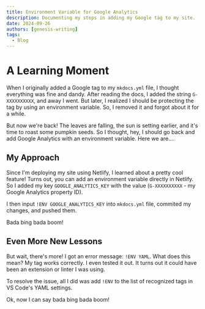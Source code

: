 ```yaml
---
title: Environment Variable for Google Analytics
description: Documenting my steps in adding my Google tag to my site.
date: 2024-09-26
authors: [genesis-writing]
tags:
  - Blog
---
```


# A Learning Moment

When I originally added a Google tag to my `mkdocs.yml` file, I thought everything was fine and dandy. After reading the docs, I added the string `G-XXXXXXXXXX`, and away I went. But later, I realized I should be protecting the tag by using an environment variable. So, I removed it and forgot about it for a while.

<!-- more -->

But now we're back! The leaves are falling, the sun is setting earlier, and it's time to roast some pumpkin seeds. So I thought, hey, I should go back and add Google Analytics with an environment variable. Here we are....

## My Approach

Since I'm deploying my site using Netlify, I learned about a pretty cool feature! Turns out, you can add an environment variable directly in Netlify. So I added my key `GOOGLE_ANALYTICS_KEY` with the value (`G-XXXXXXXXXX` - my Google Analytics property ID).

I then input `!ENV GOOGLE_ANALYTICS_KEY` into `mkdocs.yml` file, commited my changes, and pushed them.

Bada bing bada boom!

## Even More New Lessons

But wait, there's more! I got an error message: `!ENV YAML`. What does this mean? My tag works correctly. I even tested it out. It turns out it could have been an extension or linter I was using.

To resolve the issue, all I did was add `!ENV` to the list of recognized tags in VS Code's YAML settings.

Ok, now I can say bada bing bada boom!

